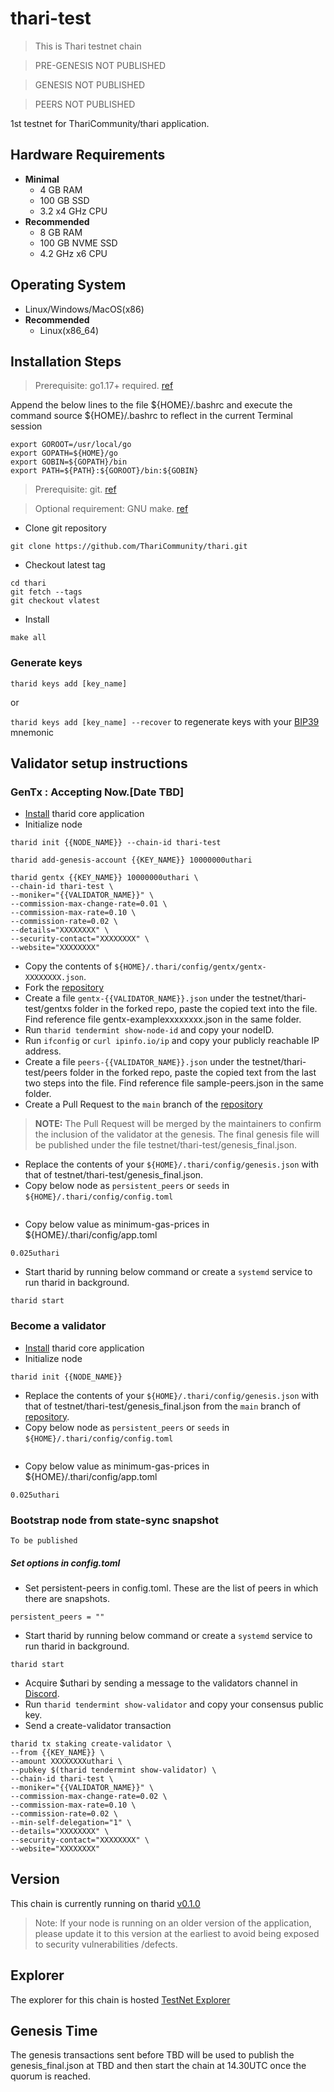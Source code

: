 # thari-test

> This is Thari testnet chain

> PRE-GENESIS NOT PUBLISHED

> GENESIS NOT PUBLISHED

> PEERS NOT PUBLISHED

1st testnet for ThariCommunity/thari application.

## Hardware Requirements
* **Minimal**
    * 4 GB RAM
    * 100 GB SSD
    * 3.2 x4 GHz CPU
* **Recommended**
    * 8 GB RAM
    * 100 GB NVME SSD
    * 4.2 GHz x6 CPU

## Operating System
* Linux/Windows/MacOS(x86)
* **Recommended**
    * Linux(x86_64)

## Installation Steps
>Prerequisite: go1.17+ required. [ref](https://golang.org/doc/install)

   Append the below lines to the file ${HOME}/.bashrc and execute the command source ${HOME}/.bashrc to reflect in the current Terminal session
   ```shell
   export GOROOT=/usr/local/go
   export GOPATH=${HOME}/go
   export GOBIN=${GOPATH}/bin
   export PATH=${PATH}:${GOROOT}/bin:${GOBIN}
   ```

>Prerequisite: git. [ref](https://github.com/git/git)

>Optional requirement: GNU make. [ref](https://www.gnu.org/software/make/manual/html_node/index.html)

* Clone git repository
```shell
git clone https://github.com/ThariCommunity/thari.git
```
* Checkout latest tag
```shell
cd thari
git fetch --tags
git checkout vlatest
```
* Install
```shell
make all
```

### Generate keys

`tharid keys add [key_name]`

or

`tharid keys add [key_name] --recover` to regenerate keys with your [BIP39](https://github.com/bitcoin/bips/tree/master/bip-0039) mnemonic


## Validator setup instructions

### GenTx : Accepting Now.[Date TBD]

* [Install](#installation-steps) tharid core application
* Initialize node
```shell
tharid init {{NODE_NAME}} --chain-id thari-test
```

```shell
tharid add-genesis-account {{KEY_NAME}} 10000000uthari
```

```shell
tharid gentx {{KEY_NAME}} 10000000uthari \
--chain-id thari-test \
--moniker="{{VALIDATOR_NAME}}" \
--commission-max-change-rate=0.01 \
--commission-max-rate=0.10 \
--commission-rate=0.02 \
--details="XXXXXXXX" \
--security-contact="XXXXXXXX" \
--website="XXXXXXXX"
```

* Copy the contents of `${HOME}/.thari/config/gentx/gentx-XXXXXXXX.json`.
* Fork the [repository](https://github.com/ThariCommunity/networks/)
* Create a file `gentx-{{VALIDATOR_NAME}}.json` under the testnet/thari-test/gentxs folder in the forked repo, paste the copied text into the file. Find reference file gentx-examplexxxxxxxx.json in the same folder.
* Run `tharid tendermint show-node-id` and copy your nodeID.
* Run `ifconfig` or `curl ipinfo.io/ip` and copy your publicly reachable IP address.
* Create a file `peers-{{VALIDATOR_NAME}}.json` under the testnet/thari-test/peers folder in the forked repo, paste the copied text from the last two steps into the file. Find reference file sample-peers.json in the same folder.
* Create a Pull Request to the `main` branch of the [repository](https://github.com/ThariCommunity/networks)
>**NOTE:** The Pull Request will be merged by the maintainers to confirm the inclusion of the validator at the genesis. The final genesis file will be published under the file testnet/thari-test/genesis_final.json.
* Replace the contents of your `${HOME}/.thari/config/genesis.json` with that of testnet/thari-test/genesis_final.json.
* Copy below node as `persistent_peers` or `seeds` in `${HOME}/.thari/config/config.toml`
 
```shell

```
* Copy below value as minimum-gas-prices in ${HOME}/.thari/config/app.toml
```shell
0.025uthari
```

* Start tharid by running below command or create a `systemd` service to run tharid in background.
```shell
tharid start
```


### Become a validator

* [Install](#installation-steps) tharid core application
* Initialize node
```shell
tharid init {{NODE_NAME}}
```
* Replace the contents of your `${HOME}/.thari/config/genesis.json` with that of testnet/thari-test/genesis_final.json from the `main` branch of [repository](https://github.com/ThariCommunity/networks).
* Copy below node as `persistent_peers` or `seeds` in `${HOME}/.thari/config/config.toml`
```shell

```

* Copy below value as minimum-gas-prices in ${HOME}/.thari/config/app.toml
```shell
0.025uthari
```

### Bootstrap node from state-sync snapshot 

```
To be published
```

##### Set options in config.toml

* Set persistent-peers in config.toml. These are the list of peers in which there are snapshots.
```
persistent_peers = ""
```

* Start tharid by running below command or create a `systemd` service to run tharid in background.
```shell
tharid start
```
* Acquire $uthari by sending a message to the validators channel in [Discord](TBD).
* Run `tharid tendermint show-validator` and copy your consensus public key.
* Send a create-validator transaction
```
tharid tx staking create-validator \
--from {{KEY_NAME}} \
--amount XXXXXXXXuthari \
--pubkey $(tharid tendermint show-validator) \
--chain-id thari-test \
--moniker="{{VALIDATOR_NAME}}" \
--commission-max-change-rate=0.02 \
--commission-max-rate=0.10 \
--commission-rate=0.02 \
--min-self-delegation="1" \
--details="XXXXXXXX" \
--security-contact="XXXXXXXX" \
--website="XXXXXXXX"
```

## Version
This chain is currently running on tharid [v0.1.0](https://github.com/ThariCommunity/thari/releases/tag/v0.1.0)

>Note: If your node is running on an older version of the application, please update it to this version at the earliest to avoid being exposed to security vulnerabilities /defects.

## Explorer
The explorer for this chain is hosted [TestNet Explorer](TBA)

## Genesis Time
The genesis transactions sent before TBD will be used to publish the genesis_final.json at TBD and then start the chain at 14.30UTC once the quorum is reached.

